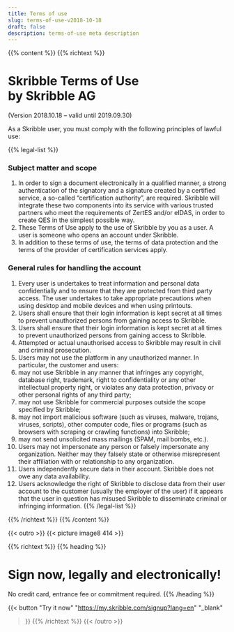```yaml
---
title: Terms of use
slug: terms-of-use-v2018-10-18
draft: false
description: terms-of-use meta description
---
```


{{% content %}}
{{% richtext %}}
# Skribble Terms of Use<br>by Skribble AG
(Version 2018.10.18 – valid until 2019.09.30)

As a Skribble user, you must comply with the following principles of lawful use:

{{% legal-list %}}
### Subject matter and scope
1. In order to sign a document electronically in a qualified manner, a strong authentication of the signatory and a signature created by a certified service, a so-called    “certification authority”, are required. Skribble will integrate these two components into its service with various trusted partners who meet the requirements of ZertES and/or eIDAS, in order to create QES in the simplest possible way.
2. These Terms of Use apply to the use of Skribble by you as a user. A user is someone who opens an account under Skribble.
3. In addition to these terms of use, the terms of data protection and the terms of the provider of certification services apply.

### General rules for handling the account
1. Every user is undertakes to treat information and personal data confidentially and to ensure that they are protected from third party access. The user undertakes to take appropriate precautions when using desktop and mobile devices and when using printouts.
2. Users shall ensure that their login information is kept secret at all times to prevent unauthorized persons from gaining access to Skribble.
3. Users shall ensure that their login information is kept secret at all times to prevent unauthorized persons from gaining access to Skribble.
4. Attempted or actual unauthorised access to Skribble may result in civil and criminal prosecution.
5. Users may not use the platform in any unauthorized manner. In particular, the customer and users:
  1. may not use Skribble in any manner that infringes any copyright, database right, trademark, right to confidentiality or any other intellectual property right, or violates any data protection, privacy or other personal rights of any third party;
  2. may not use Skribble for commercial purposes outside the scope specified by Skribble;
  3. may not import malicious software (such as viruses, malware, trojans, viruses, scripts), other computer code, files or programs (such as browsers with scraping or crawling functions) into Skribble;
  4. may not send unsolicited mass mailings (SPAM, mail bombs, etc.).
6. Users may not impersonate any person or falsely impersonate any organization. Neither may they falsely state or otherwise misrepresent their affiliation with or relationship to any organization.
7. Users independently secure data in their account. Skribble does not owe any data availability.
8. Users acknowledge the right of Skribble to disclose data from their user account to the customer (usually the employer of the user) if it appears that the user in question has misused Skribble to disseminate criminal or infringing information.
{{% /legal-list %}}

{{% /richtext %}}
{{% /content %}}

[//]: # (--------------------------------------------------------------------------------------------------------------)

{{< outro >}}
{{< picture image8 414 >}}

{{% richtext %}}
{{% heading %}}
# Sign now, legally and electronically!
No credit card, entrance fee or commitment required.
{{% /heading %}}

{{< button
  "Try it now"
  "https://my.skribble.com/signup?lang=en"
  "_blank"
>}}
{{% /richtext %}}
{{< /outro >}}
